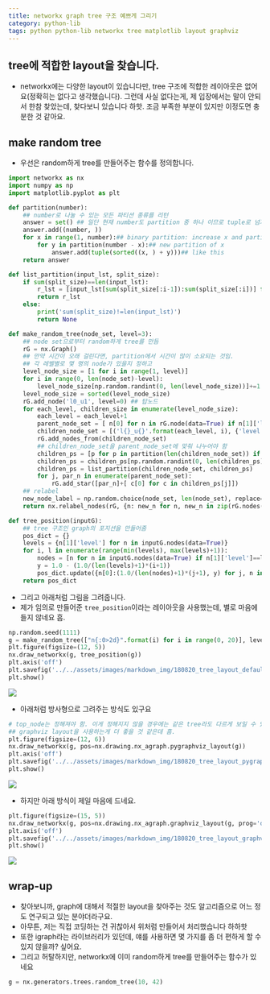 ```yaml
---
title: networkx graph tree 구조 예쁘게 그리기 
category: python-lib
tags: python python-lib networkx tree matplotlib layout graphviz 
---
```


## tree에 적합한 layout을 찾습니다. 

- networkx에는 다양한 layout이 있습니다만, tree 구조에 적합한 레이아웃은 없어요(정확히는 없다고 생각했습니다). 그런데 사실 없다는게, 제 입장에서는 말이 안되서 한참 찾았는데, 찾다보니 있습니다 하핫. 조금 부족한 부분이 있지만 이정도면 충분한 것 같아요. 

## make random tree

- 우선은 random하게 tree를 만들어주는 함수를 정의합니다. 

```python
import networkx as nx 
import numpy as np 
import matplotlib.pyplot as plt 

def partition(number):
    ## number로 나눌 수 있는 모든 파티션 종류를 리턴
    answer = set() ## 일단 현재 number도 partition 중 하나 이므로 tuple로 넘겨주고 
    answer.add((number, )) 
    for x in range(1, number):## binary partition: increase x and partition y 
        for y in partition(number - x):## new partition of x 
            answer.add(tuple(sorted((x, ) + y)))## like this
    return answer

def list_partition(input_lst, split_size):
    if sum(split_size)==len(input_lst):
        r_lst = [input_lst[sum(split_size[:i-1]):sum(split_size[:i])] for i in range(1, len(split_size)+1)]
        return r_lst
    else:
        print('sum(split_size)!=len(input_lst)')
        return None

def make_random_tree(node_set, level=3):
    ## node set으로부터 random하게 tree를 만듬 
    rG = nx.Graph()    
    ## 만약 시간이 오래 걸린다면, partition에서 시간이 많이 소요되는 것임. 
    ## 각 레벨별로 몇 명의 node가 있을지 정하고 
    level_node_size = [1 for i in range(1, level)]
    for i in range(0, len(node_set)-level):
        level_node_size[np.random.randint(0, len(level_node_size))]+=1
    level_node_size = sorted(level_node_size)
    rG.add_node('l0_u1', level=0) ## 탑노드 
    for each_level, children_size in enumerate(level_node_size):
        each_level = each_level+1
        parent_node_set = [ n[0] for n in rG.node(data=True) if n[1]['level'] == each_level-1]
        children_node_set = [('l{}_u{}'.format(each_level, i), {'level':each_level}) for i in range(0, children_size)]
        rG.add_nodes_from(children_node_set)
        ## children_node_set을 parent_node_set에 맞춰 나누어야 함 
        children_ps = [p for p in partition(len(children_node_set)) if len(p)==len(parent_node_set)]
        children_ps = children_ps[np.random.randint(0, len(children_ps))]
        children_ps = list_partition(children_node_set, children_ps)
        for j, par_n in enumerate(parent_node_set):
            rG.add_star([par_n]+[ c[0] for c in children_ps[j]])
    ## relabel 
    new_node_label = np.random.choice(node_set, len(node_set), replace=False)
    return nx.relabel_nodes(rG, {n: new_n for n, new_n in zip(rG.nodes(), new_node_label)})

def tree_position(inputG):
    ## tree 구조인 graph의 포지션을 만들어줌
    pos_dict = {}
    levels = {n[1]['level'] for n in inputG.nodes(data=True)}
    for i, l in enumerate(range(min(levels), max(levels)+1)):
        nodes = [n for n in inputG.nodes(data=True) if n[1]['level']==l]
        y = 1.0 - (1.0/(len(levels)+1)*(i+1))
        pos_dict.update({n[0]:(1.0/(len(nodes)+1)*(j+1), y) for j, n in enumerate(nodes)})
    return pos_dict
```

- 그리고 아래처럼 그림을 그려줍니다. 
- 제가 임의로 만들어준 `tree_position`이라는 레이아웃을 사용했는데, 별로 마음에 들지 않네요 흠. 

```python
np.random.seed(1111)
g = make_random_tree(["n{:0>2d}".format(i) for i in range(0, 20)], level=3)
plt.figure(figsize=(12, 5))
nx.draw_networkx(g, tree_position(g))
plt.axis('off')
plt.savefig('../../assets/images/markdown_img/180820_tree_layout_default.svg')
plt.show()
```

![](/assets/images/markdown_img/180820_tree_layout_default.svg)



- 아래처럼 방사형으로 그려주는 방식도 있구요 

```python
# top_node는 정해져야 함. 이게 정해지지 않을 경우에는 같은 tree라도 다르게 보일 수 있음 
## graphviz layout을 사용하는게 더 좋을 것 같은데 흠. 
plt.figure(figsize=(12, 6))
nx.draw_networkx(g, pos=nx.drawing.nx_agraph.pygraphviz_layout(g))
plt.axis('off')
plt.savefig('../../assets/images/markdown_img/180820_tree_layout_pygraphviz_layout.svg')
plt.show()
```

![](/assets/images/markdown_img/180820_tree_layout_pygraphviz_layout.svg)

- 하지만 아래 방식이 제일 마음에 드네요. 

```python
plt.figure(figsize=(15, 5))
nx.draw_networkx(g, pos=nx.drawing.nx_agraph.graphviz_layout(g, prog='dot'))
plt.axis('off')
plt.savefig('../../assets/images/markdown_img/180820_tree_layout_graphviz_layout.svg')
plt.show()
```

![](/assets/images/markdown_img/180820_tree_layout_graphviz_layout.svg)

## wrap-up

- 찾아보니까, graph에 대해서 적절한 layout을 찾아주는 것도 알고리즘으로 어느 정도 연구되고 있는 분야더라구요. 
- 아무튼, 저는 직접 코딩하는 건 귀찮아서 위처럼 만들어서 처리했습니다 하하핫
- 또한 igraph라는 라이브러리가 있던데, 얘를 사용하면 몇 가지를 좀 더 편하게 할 수 있지 않을까? 싶어요. 
- 그리고 허탈하지만, networkx에 이미 random하게 tree를 만들어주는 함수가 있네요 

```python
g = nx.generators.trees.random_tree(10, 42)
```